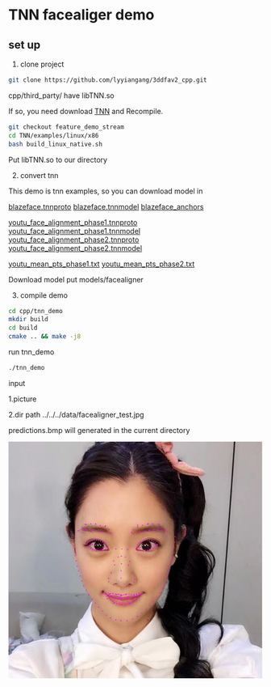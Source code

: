# TNN facealiger demo  

## set up

1. clone project

```bash
git clone https://github.com/lyyiangang/3ddfav2_cpp.git
```
cpp/third_party/ have libTNN.so

If so, you need download [TNN](https://github.com/Tencent/TNN) and Recompile.

```bash
git checkout feature_demo_stream
cd TNN/examples/linux/x86
bash build_linux_native.sh
```
Put libTNN.so to our directory

2. convert tnn

This demo is tnn examples, so you can download model in
   
[blazeface.tnnproto](https://raw.githubusercontent.com/darrenyao87/tnn-models/master/model/blazeface/blazeface.tnnproto)
[blazeface.tnnmodel](https://media.githubusercontent.com/media/darrenyao87/tnn-models/master/model/blazeface/blazeface.tnnmodel)
[blazeface_anchors](https://raw.githubusercontent.com/darrenyao87/tnn-models/master/model/blazeface/blazeface_anchors.txt)

[youtu_face_alignment_phase1.tnnproto](https://raw.githubusercontent.com/darrenyao87/tnn-models/master/model/youtu_face_alignment/youtu_face_alignment_phase1.tnnproto)
[youtu_face_alignment_phase1.tnnmodel](https://media.githubusercontent.com/media/darrenyao87/tnn-models/master/model/youtu_face_alignment/youtu_face_alignment_phase1.tnnmodel)
[youtu_face_alignment_phase2.tnnproto](https://raw.githubusercontent.com/darrenyao87/tnn-models/master/model/youtu_face_alignment/youtu_face_alignment_phase2.tnnproto)
[youtu_face_alignment_phase2.tnnmodel](https://media.githubusercontent.com/media/darrenyao87/tnn-models/master/model/youtu_face_alignment/youtu_face_alignment_phase2.tnnmodel)

[youtu_mean_pts_phase1.txt](https://raw.githubusercontent.com/darrenyao87/tnn-models/master/model/youtu_face_alignment/youtu_mean_pts_phase1.txt)
[youtu_mean_pts_phase2.txt](https://raw.githubusercontent.com/darrenyao87/tnn-models/master/model/youtu_face_alignment/youtu_mean_pts_phase2.txt)

Download model put models/facealigner

3. compile demo
```bash
cd cpp/tnn_demo
mkdir build
cd build
cmake .. && make -j8
```
run tnn_demo
```bash
./tnn_demo
```
input 

1.picture

2.dir path  ../../../data/facealigner_test.jpg

predictions.bmp will generated in the current directory

![](results/facealigner_result.bmp)


